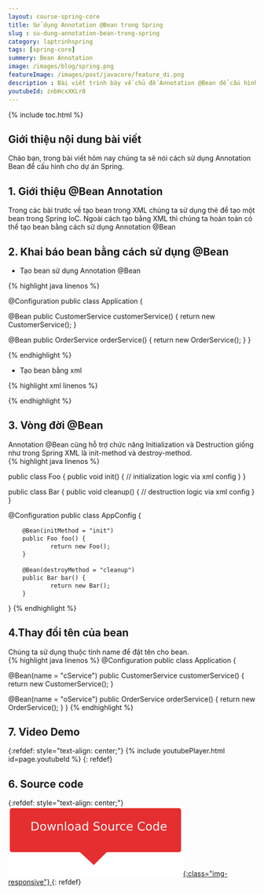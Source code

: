 ```yaml
---
layout: course-spring-core
title: Sử dụng Annotation @Bean trong Spring
slug : su-dung-annotation-bean-trong-spring
category: laptrinhspring
tags: [spring-core]
summery: Bean Annotation
image: /images/blog/spring.png
featureImage: /images/post/javacore/feature_di.png
description : Bài viết trình bày về chủ đề Annotation @Bean để cấu hình cho dự án Spring. Qua những chia sẻ trong bài viết, người đọc sẽ lần lượt được giới thiệu tổng quan về @Bean Annotation và hướng dẫn cách khai báo bean bằng cách sử dụng @Bean trong Spring. Ngoài ra được tìm hiểu về Vòng đời @Bean trong lập trình Spring và được hướng dẫn cách thực hiện để thay đổi tên của một bean. Cùng với đó là những ví dụ minh hoạ kèm theo cho mỗi phần giúp người đọc tham khảo để áp dụng vào thực hành hiệu quả hơn.
youtubeId: znbHcxXKLr0
---
```


{% include toc.html %}

## **Giới thiệu nội dung bài viết**

Chào bạn, trong bài viết hôm nay chúng ta sẽ nói cách sử dụng Annotation Bean để cấu hình cho dự án Spring.
 
## **1. Giới thiệu @Bean Annotation**

Trong các bài trước về tạo bean trong XML chúng ta sử dụng thẻ <bean /> để tạo một bean trong Spring IoC. Ngoài cách tạo bằng XML thì chúng ta hoàn toàn có thể tạo bean bằng cách sử dụng Annotation @Bean

## **2. Khai báo bean bằng cách sử dụng @Bean**


- Tạo bean sử dụng Annotation @Bean

{% highlight java linenos %}

@Configuration
public class Application {

 @Bean
 public CustomerService customerService() {
  return new CustomerService();
 }
 
 @Bean
 public OrderService orderService() {
  return new OrderService();
 }
}

{% endhighlight %}

- Tạo bean bằng xml

{% highlight xml linenos %}

<beans>
        <bean id="customerService" class="com.companyname.projectname.CustomerService"/>
        <bean id="orderService" class="com.companyname.projectname.OrderService"/>
</beans>

{% endhighlight %}

## **3. Vòng đời @Bean**

Annotation @Bean cũng hỗ trợ chức năng Initialization và Destruction giống như trong Spring XML là init-method và destroy-method.
<br>
{% highlight java linenos %}

public class Foo {
        public void init() {
                // initialization logic via xml config
        }
}

public class Bar {
        public void cleanup() {
                // destruction logic via xml config
        }
}

@Configuration
public class AppConfig {

        @Bean(initMethod = "init")
        public Foo foo() {
                return new Foo();
        }

        @Bean(destroyMethod = "cleanup")
        public Bar bar() {
                return new Bar();
        }

}
{% endhighlight %}

## **4.Thay đổi tên của bean**

Chúng ta sử dụng thuộc tính name để đặt tên cho bean.
<br>
{% highlight java linenos %}
@Configuration
public class Application {

 @Bean(name = "cService")
 public CustomerService customerService() {
  return new CustomerService();
 }
 
 @Bean(name = "oService")
 public OrderService orderService() {
  return new OrderService();
 }
}
{% endhighlight %}

## **7. Video Demo**

{:refdef: style="text-align: center;"}
{% include youtubePlayer.html id=page.youtubeId %}
{: refdef}


## **6. Source code**

{:refdef: style="text-align: center;"}
<a href="https://github.com/levunguyen/Bean-Annotation" target="_blank"> ![Sourcecode ](/images/icon/githubsource.png){:class="img-responsive"} </a>
{: refdef}














